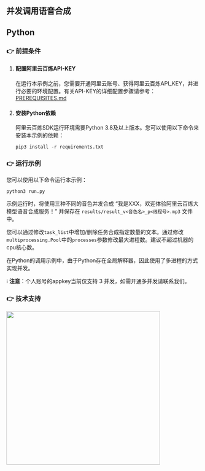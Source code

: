 [comment]: # (title and brief introduction of the sample)
## 并发调用语音合成
## Python

[comment]: # (prerequisites)
### :point_right: 前提条件

1. #### 配置阿里云百炼API-KEY

    在运行本示例之前，您需要开通阿里云账号、获得阿里云百炼API_KEY，并进行必要的环境配置。有关API-KEY的详细配置步骤请参考：[PREREQUISITES.md](../../../../PREREQUISITES.md)

1. #### 安装Python依赖

    阿里云百炼SDK运行环境需要Python 3.8及以上版本。您可以使用以下命令来安装本示例的依赖：
    ```commandline
    pip3 install -r requirements.txt
    ```

[comment]: # (how to run the sample and expected results)
### :point_right: 运行示例
您可以使用以下命令运行本示例：

```commandline
python3 run.py
```

示例运行时，将使用三种不同的音色并发合成 “我是XXX，欢迎体验阿里云百炼大模型语音合成服务！” 并保存在 `results/result_v<音色名>_p<线程号>.mp3` 文件中。

您可以通过修改`task_list`中增加/删除任务合成指定数量的文本。通过修改`multiprocessing.Pool`中的`processes`参数修改最大进程数。建议不超过机器的cpu核心数。

在Python的调用示例中，由于Python存在全局解释器，因此使用了多进程的方式实现并发。

:information_source: **注意**：个人账号的appkey当前仅支持 3 并发，如需开通多并发请联系我们。



[comment]: # (technical support of the sample)
### :point_right: 技术支持
<img src="https://dashscope.oss-cn-beijing.aliyuncs.com/samples/audio/group.png" width="400"/>
